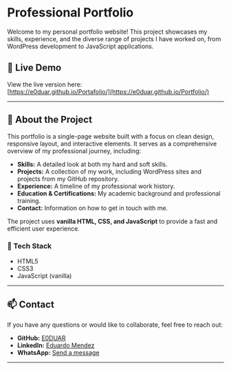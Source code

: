 
# Professional Portfolio

Welcome to my personal portfolio website! This project showcases my skills, experience, and the diverse range of projects I have worked on, from WordPress development to JavaScript applications.

## 🔗 Live Demo
View the live version here:  
[https://e0duar.github.io/Portafolio/](https://e0duar.github.io/Portfolio/)

---

## 📖 About the Project
This portfolio is a single-page website built with a focus on clean design, responsive layout, and interactive elements. It serves as a comprehensive overview of my professional journey, including:

- **Skills:** A detailed look at both my hard and soft skills.  
- **Projects:** A collection of my work, including WordPress sites and projects from my GitHub repository.  
- **Experience:** A timeline of my professional work history.  
- **Education & Certifications:** My academic background and professional training.  
- **Contact:** Information on how to get in touch with me.

The project uses **vanilla HTML, CSS, and JavaScript** to provide a fast and efficient user experience.

### 🧰 Tech Stack
- HTML5  
- CSS3  
- JavaScript (vanilla)

---

## 📫 Contact
If you have any questions or would like to collaborate, feel free to reach out:

- **GitHub:** [E0DUAR](https://github.com/E0DUAR)  
- **LinkedIn:** [Eduardo Mendez](<!-- Replace with your LinkedIn URL, e.g., https://www.linkedin.com/in/your-handle/ -->)  
- **WhatsApp:** [Send a message](https://wa.me/573217148350?text=Hi%2C%20I%27m%20reaching%20out%20from%20your%20portfolio%20site.)

---



